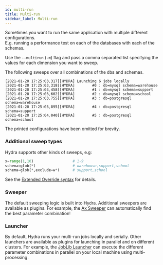 ```yaml
---
id: multi-run
title: Multi-run
sidebar_label: Multi-run
---
```


Sometimes you want to run the same application with multiple different configurations.  
E.g. running a performance test on each of the databases with each of the schemas.

Use the `--multirun` (`-m`) flag and pass a comma separated list specifying the values for each dimension you want to sweep.

The following sweeps over all combinations of the dbs and schemas.
```text title="$ python my_app.py -m db=mysql,postgresql schema=warehouse,support,school"
[2021-01-20 17:25:03,317][HYDRA] Launching 6 jobs locally
[2021-01-20 17:25:03,318][HYDRA]        #0 : db=mysql schema=warehouse
[2021-01-20 17:25:03,458][HYDRA]        #1 : db=mysql schema=support
[2021-01-20 17:25:03,602][HYDRA]        #2 : db=mysql schema=school
[2021-01-20 17:25:03,755][HYDRA]        #3 : db=postgresql schema=warehouse
[2021-01-20 17:25:03,895][HYDRA]        #4 : db=postgresql schema=support
[2021-01-20 17:25:04,040][HYDRA]        #5 : db=postgresql schema=school
```
The printed configurations have been omitted for brevity.

### Additional sweep types
Hydra supports other kinds of sweeps, e.g:
```python
x=range(1,10)                  # 1-9
schema=glob(*)                 # warehouse,support,school
schema=glob(*,exclude=w*)      # support,school
```
See the [Extended Override syntax](/advanced/override_grammar/extended.md) for details.

### Sweeper
The default sweeping logic is built into Hydra. Additional sweepers are available as plugins.
For example, the [Ax Sweeper](/plugins/ax_sweeper.md) can automatically find the best parameter combination!

### Launcher
By default, Hydra runs your multi-run jobs locally and serially. 
Other launchers are available as plugins for launching in parallel and on different clusters. For example, the [JobLib Launcher](/plugins/joblib_launcher.md)
can execute the different parameter combinations in parallel on your local machine using multi-processing.

